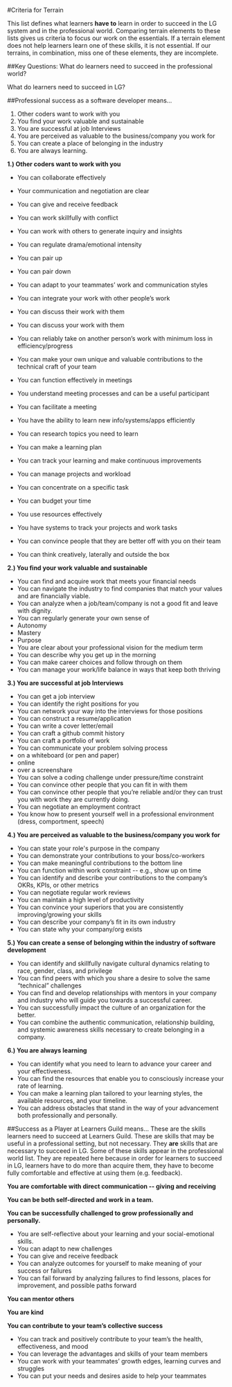 #Criteria for Terrain 
 
This list defines what learners **have to** learn in order to succeed in the LG system and in the professional world. 
Comparing terrain elements to these lists gives us criteria to focus our work on the essentials. If a terrain element does not help learners learn one of these skills, it is not essential. If our terrains, in combination, miss one of these elements, they are incomplete. 

##Key Questions:
What do learners need to succeed in the professional world?

What do learners need to succeed in LG? 

##Professional success as a software developer means…
1. Other coders want to work with you
2. You find your work valuable and sustainable
3. You are successful at job Interviews
4. You are perceived as valuable to the business/company you work for
5. You can create a place of belonging in the industry 
6. You are always learning. 


**1.) Other coders want to work with you**
* You can collaborate effectively 
 * Your communication and negotiation are clear 
 * You can give and receive feedback   
 * You can work skillfully with conflict
 * You can work with others to generate inquiry and insights 
 * You can regulate drama/emotional intensity
 * You can pair up
 * You can pair down
 
* You can adapt to your teammates’ work and communication styles 
 * You can integrate your work with other people’s work
 * You can discuss their work with them
 * You can discuss your work with them
 * You can reliably take on another person’s work with minimum loss in efficiency/progress 
 * You can make your own unique and valuable contributions to the technical craft of your team
 
* You can function effectively in meetings
 * You understand meeting processes and can be a useful participant 
 * You can facilitate a meeting
 
* You have the ability to learn new info/systems/apps efficiently 
 * You can research topics you need to learn 
 * You can make a learning plan 
 * You can track your learning and make continuous improvements
 
* You can manage projects and workload
 * You can concentrate on a specific task
 * You can budget your time 
 * You use resources effectively 
 * You have systems to track your projects and work tasks  
 * You can convince people that they are better off with you on their team
 * You can think creatively, laterally and outside the box

**2.) You find your work valuable and sustainable**

* You can find and acquire work that meets your financial needs
 * You can navigate the industry to find companies that match your values and are financially viable. 
 * You can analyze when a job/team/company is not a good fit and leave with dignity. 
* You can regularly generate your own sense of
 * Autonomy
 * Mastery
 * Purpose
* You are clear about your professional vision for the medium term
 * You can describe why you get up in the morning
 * You can make career choices and follow through on them
* You can manage your work/life balance in ways that keep both thriving

**3.) You are successful at job Interviews**
* You can get a job interview
 * You can identify the right positions for you 
 * You can network your way into the interviews for those positions
 * You can construct a resume/application
 * You can write a cover letter/email
 * You can craft a github commit history
 * You can craft a portfolio of work
* You can communicate your problem solving process
 * on a whiteboard (or pen and paper)
 * online
 * over a screenshare
* You can solve a coding challenge under pressure/time constraint
* You can convince other people that you can fit in with them
* You can convince other people that you’re reliable and/or they can trust you with work they are currently doing.
* You can negotiate an employment contract
* You know how to present yourself well in a professional environment (dress, comportment, speech) 


**4.) You are perceived as valuable to the business/company you work for**
* You can state your role's purpose in the company
* You can demonstrate your contributions to your boss/co-workers
* You can make meaningful contributions to the bottom line 
* You can function within work constraint -- e.g., show up on time
* You can identify and describe your contributions to the company’s OKRs, KPIs, or other metrics
* You can negotiate regular work reviews
* You can maintain a high level of productivity
* You can convince your superiors that you are consistently improving/growing your skills
* You can describe your company’s fit in its own industry
 * You can state why your company/org exists


**5.) You can create a sense of belonging within the industry of software development** 
* You can identify and skillfully navigate cultural dynamics relating to race, gender, class, and privilege
* You can find peers with which you share a desire to solve the same “technical” challenges
* You can find and develop relationships with mentors in your company and industry who will guide you towards a successful career.  
* You can successfully impact the culture of an organization for the better.	
* You can combine the authentic communication, relationship building, and systemic awareness skills necessary to create belonging in a company.   

**6.) You are always learning** 
* You can identify what you need to learn to advance your career and your effectiveness.
* You can find the resources that enable you to consciously increase your rate of learning.
* You can make a learning plan tailored to your learning styles, the available resources, and your timeline. 
* You can address obstacles that stand in the way of your advancement both professionally and personally.


##Success as a Player at Learners Guild means… 
These are the skills learners need to succeed at Learners Guild. These are skills that may be useful in a professional setting, but not necessary. They **are** skills that are necessary to succeed in LG. Some of these skills appear in the professional world list. They are repeated here because in order for learners to succeed in LG, learners have to do more than acquire them, they have to become fully comfortable and effective at using them (e.g. feedback). 

**You are comfortable with direct communication  -- giving and receiving** 

**You can be both self-directed and work in a team.** 

**You can be successfully challenged to grow professionally and personally.**
* You are self-reflective about your learning and your social-emotional skills. 
* You can adapt to new challenges 
* You can give and receive feedback
* You can analyze outcomes for yourself to make meaning of your success or failures
* You can fail forward by analyzing failures to find lessons, places for improvement, and possible paths forward

**You can mentor others** 

**You are kind**

**You can contribute to your team’s collective success** 
* You can track and positively contribute to your team’s the health, effectiveness, and mood 
* You can leverage the advantages and skills of your team members 
* You can work with your teammates’ growth edges, learning curves and struggles
* You can put your needs and desires aside to help your teammates 
 





